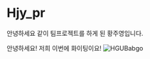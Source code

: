 # Hjy_pr

안녕하세요 같이 팀프로젝트를 하게 된 황주영입니다.

안녕하세요! 저희 이번에 화이팅이요!
![HGUBabgo](https://user-images.githubusercontent.com/48020804/166189226-dca1ceda-cb13-4a5c-a826-89155466f2a6.png)
